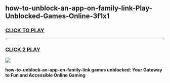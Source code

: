 
## how-to-unblock-an-app-on-family-link-Play-Unblocked-Games-Online-3f1x1
<h3>
<a href="https://premium76.site?title=how-to-unblock-an-app-on-family-link&ref=25A">CLICK TO PLAY</a></h3>
<hr>

<h3>
<a href="https://premium76.site?title=how-to-unblock-an-app-on-family-link&ref=25A">CLICK 2 PLAY</a>
  
</h3>

<a href="https://premium76.site?title=how-to-unblock-an-app-on-family-link&ref=25A"><img src="https://clearcache.store/games.png"></a>


**how-to-unblock-an-app-on-family-link games unblocked: Your Gateway to Fun and Accessible Online Gaming**
